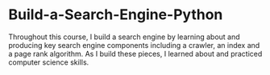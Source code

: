 # Build-a-Search-Engine-Python
Throughout this course, I build a search engine by learning about and producing key search engine components including a crawler, an index and a page rank algorithm. As I build these pieces, I learned about and practiced computer science skills.
